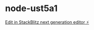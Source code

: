 # node-ust5a1

[Edit in StackBlitz next generation editor ⚡️](https://stackblitz.com/~/github.com/Toahmed/node-ust5a1)